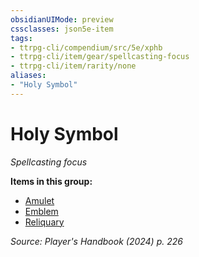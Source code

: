 ```yaml
---
obsidianUIMode: preview
cssclasses: json5e-item
tags:
- ttrpg-cli/compendium/src/5e/xphb
- ttrpg-cli/item/gear/spellcasting-focus
- ttrpg-cli/item/rarity/none
aliases: 
- "Holy Symbol"
---
```

# Holy Symbol
*Spellcasting focus*  



**Items in this group:**

- [Amulet](Інструменти%20ДМ/CLI/items/amulet-xphb.md)
- [Emblem](Інструменти%20ДМ/CLI/items/emblem-xphb.md)
- [Reliquary](Інструменти%20ДМ/CLI/items/reliquary-xphb.md)

*Source: Player's Handbook (2024) p. 226*